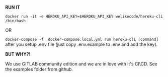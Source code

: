 
**RUN IT**

``
docker run -it -e HEROKU_API_KEY=$HEROKU_API_KEY welikecode/heroku-cli /bin/bash
``

OR 

``
docker-compose -f  docker-compose.local.yml run heroku-cli [command]
`` after you setup .env file (just copy .env.example to .env and add the key). 

**BUT WHY?!**

We use GITLAB community edition and we are in love with it's CI\CD. See the examples folder from github.



